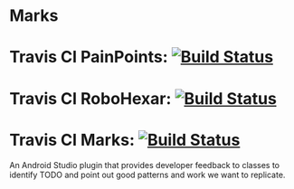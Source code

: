 # Marks

# Travis CI PainPoints: [![Build Status](https://travis-ci.org/RoboPlugins/PainPoints.svg?branch=ci)](https://travis-ci.org/RoboPlugins/PainPoints)
# Travis CI RoboHexar: [![Build Status](https://travis-ci.org/RoboPlugins/RoboHexar.svg?branch=ci)](https://travis-ci.org/RoboPlugins/RoboHexar)
# Travis CI Marks: [![Build Status](https://travis-ci.org/RoboPlugins/Marks.svg?branch=ci)](https://travis-ci.org/RoboPlugins/Marks)

An Android Studio plugin that provides developer feedback to classes to identify TODO and point out good patterns and work we want to replicate.
